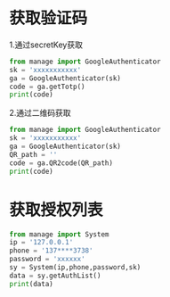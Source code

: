# 获取验证码
1.通过secretKey获取
```python
from manage import GoogleAuthenticator
sk = 'xxxxxxxxxxx'
ga = GoogleAuthenticator(sk)
code = ga.getTotp()
print(code)
```
2.通过二维码获取
```python
from manage import GoogleAuthenticator
sk = 'xxxxxxxxxxx'
ga = GoogleAuthenticator(sk)
QR_path = ''
code = ga.QR2code(QR_path)
print(code)
```
# 获取授权列表
```python
from manage import System
ip = '127.0.0.1'
phone = '137****3738'
password = 'xxxxxx'
sy = System(ip,phone,password,sk)
data = sy.getAuthList()
print(data)
```
